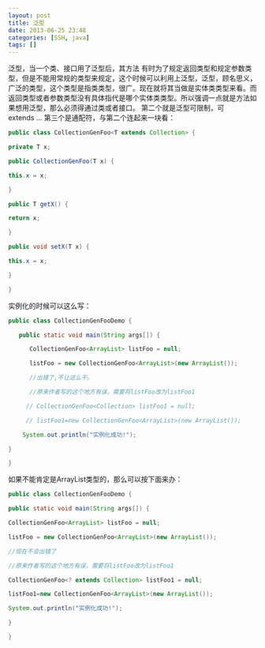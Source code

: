 ```yaml
---
layout: post
title: 泛型
date: 2013-06-25 23:48
categories: [SSH, java]
tags: []
---
```

泛型，当一个类、接口用了泛型后，其方法
有时为了规定返回类型和规定参数类型，但是不能用常规的类型来规定，这个时候可以利用上泛型，泛型，顾名思义，广泛的类型，这个类型是指类类型，很广。现在就将其当做是实体类类型来看。而返回类型或者参数类型没有具体指代是哪个实体类类型。所以强调一点就是方法如果想用泛型，那么必须得通过类或者接口。
第二个就是泛型可限制，可extends ...
第三个是通配符，与第二个连起来一块看：

```java
public class CollectionGenFoo<T extends Collection> {

private T x;

public CollectionGenFoo(T x) {

this.x = x;

}

public T getX() {

return x;

}

public void setX(T x) {

this.x = x;

}

}
```


实例化的时候可以这么写：

```java
public class CollectionGenFooDemo {

   public static void main(String args[]) {

      CollectionGenFoo<ArrayList> listFoo = null;

      listFoo = new CollectionGenFoo<ArrayList>(new ArrayList());

      //出错了,不让这么干。

      //原来作者写的这个地方有误，需要将listFoo改为listFoo1

     // CollectionGenFoo<Collection> listFoo1 = null;

     // listFoo1=new CollectionGenFoo<ArrayList>(new ArrayList());

    System.out.println("实例化成功!");

}

}
```


如果不能肯定是ArrayList类型的，那么可以按下面来办：

```java
public class CollectionGenFooDemo {

public static void main(String args[]) {

CollectionGenFoo<ArrayList> listFoo = null;

listFoo = new CollectionGenFoo<ArrayList>(new ArrayList());

//现在不会出错了

//原来作者写的这个地方有误，需要将listFoo改为listFoo1

CollectionGenFoo<? extends Collection> listFoo1 = null;

listFoo1=new CollectionGenFoo<ArrayList>(new ArrayList());

System.out.println("实例化成功!");

}

}
```




